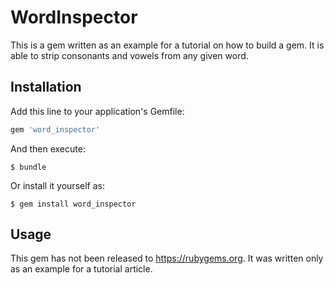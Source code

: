 # WordInspector

This is a gem written as an example for a tutorial on how to build a gem. It is able to strip consonants and vowels from any given word.

## Installation

Add this line to your application's Gemfile:

```ruby
gem 'word_inspector'
```

And then execute:

    $ bundle

Or install it yourself as:

    $ gem install word_inspector

## Usage

This gem has not been released to https://rubygems.org. It was written only as an example for a tutorial article.  


